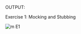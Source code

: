 OUTPUT:

Exercise 1: Mocking and Stubbing

![m E1](https://github.com/user-attachments/assets/d6c4bf9c-e510-404e-9109-c02f35688316)
